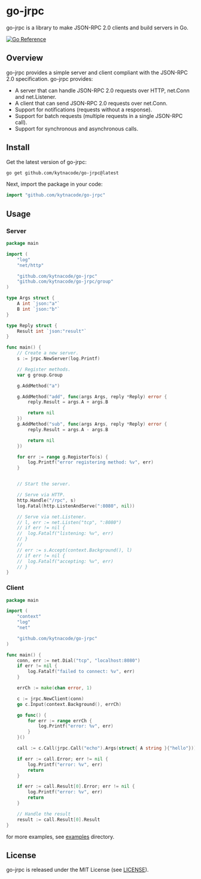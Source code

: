 # go-jrpc

go-jrpc is a library to make  JSON-RPC 2.0 clients and build servers in Go.

[![Go Reference](https://pkg.go.dev/badge/github.com/kytnacode/go-jrpc.svg)](https://pkg.go.dev/github.com/kytnacode/go-jrpc) 

## Overview

go-jrpc provides a simple server and client compliant with the JSON-RPC 2.0 specification.
go-jrpc provides:
- A server that can handle JSON-RPC 2.0 requests over HTTP, net.Conn and net.Listener.
- A client that can send JSON-RPC 2.0 requests over net.Conn.
- Support for notifications (requests without a response).
- Support for batch requests (multiple requests in a single JSON-RPC call).
- Support for synchronous and asynchronous calls.

## Install

Get the latest version of go-jrpc:

```bash
go get github.com/kytnacode/go-jrpc@latest
```

Next, import the package in your code:

```go
import "github.com/kytnacode/go-jrpc"
```

## Usage

### Server

```go
package main

import (
	"log"
	"net/http"

	"github.com/kytnacode/go-jrpc"
	"github.com/kytnacode/go-jrpc/group"
)

type Args struct {
	A int `json:"a"`
	B int `json:"b"`
}

type Reply struct {
	Result int `json:"result"`
}

func main() {
	// Create a new server.
	s := jrpc.NewServer(log.Printf)

	// Register methods.
	var g group.Group

    g.AddMethod("a")

	g.AddMethod("add", func(args Args, reply *Reply) error {
		reply.Result = args.A + args.B

		return nil
	})
	g.AddMethod("sub", func(args Args, reply *Reply) error {
		reply.Result = args.A - args.B

		return nil
	})

	for err := range g.RegisterTo(s) {
		log.Printf("error registering method: %v", err)
	}


	// Start the server.

	// Serve via HTTP.
	http.Handle("/rpc", s)
	log.Fatal(http.ListenAndServe(":8080", nil))

	// Serve via net.Listener.
	// l, err := net.Listen("tcp", ":8080")
	// if err != nil {
	// 	log.Fatalf("listening: %v", err)
	// }
	//
	// err := s.Accept(context.Background(), l)
	// if err != nil {
	// 	log.Fatalf("accepting: %v", err)
	// }
}
```

### Client

```go
package main

import (
	"context"
	"log"
	"net"

	"github.com/kytnacode/go-jrpc"
)

func main() {
	conn, err := net.Dial("tcp", "localhost:8080")
	if err != nil {
		log.Fatalf("failed to connect: %v", err)
	}

	errCh := make(chan error, 1)

	c := jrpc.NewClient(conn)
	go c.Input(context.Background(), errCh)

	go func() {
		for err := range errCh {
			log.Printf("error: %v", err)
		}
	}()

	call := c.Call(jrpc.Call("echo").Args(struct{ A string }{"hello"}))

	if err := call.Error; err != nil {
		log.Printf("error: %v", err)
		return
	}

	if err := call.Result[0].Error; err != nil {
		log.Printf("error: %v", err)
		return
	}

	// Handle the result
	result := call.Result[0].Result
}
```

for more examples, see [examples](examples) directory.


## License

go-jrpc is released under the MIT License (see [LICENSE](LICENSE)).
